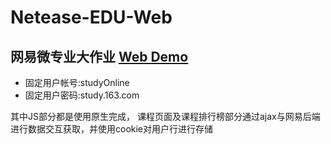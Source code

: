 # Netease-EDU-Web
## 网易微专业大作业  <a href="http://loogeek.github.io/Netease-EDU-Web" target="\_blank">Web Demo</a>  
- 固定用户帐号:studyOnline
- 固定用户密码:study.163.com

其中JS部分都是使用原生完成，
课程页面及课程排行榜部分通过ajax与网易后端进行数据交互获取，并使用cookie对用户行进行存储
